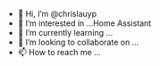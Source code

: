 - 👋 Hi, I’m @chrislauyp
- 👀 I’m interested in ...Home Assistant 
- 🌱 I’m currently learning ...
- 💞️ I’m looking to collaborate on ...
- 📫 How to reach me ...

<!---
chrislauyp/chrislauyp is a ✨ special ✨ repository because its `README.md` (this file) appears on your GitHub profile.
You can click the Preview link to take a look at your changes.
--->
